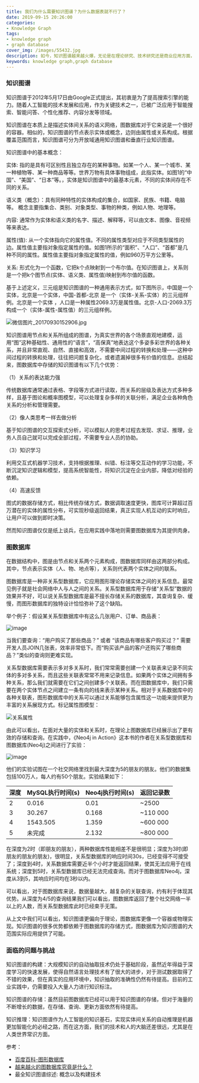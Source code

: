 ```yaml
---
title: 我们为什么需要知识图谱？为什么数据表就不行了？
date: 2019-09-15 20:26:00
categories: 
- Knowledge Graph
tags:
- knowledge graph
- graph database
cover_img: /images/55432.jpg
description: 如今，知识图谱越来越火爆，无论是在理论研究、技术研究还是商业应用方面，都成为了领域热点。然而，知识图谱迸发的核心动力到底源自哪里？
keywords: knowledge graph,graph database
---
```


### 知识图谱

知识图谱于2012年5月17日由Google正式提出，其初衷是为了提高搜索引擎的能力。随着人工智能的技术发展和应用，作为关键技术之一，已被广泛应用于智能搜索、智能问答、个性化推荐、内容分发等领域。

知识图谱在本质上是描述实体间关系的语义网络，图数据库对于它来说是一个很好的容器。相似的，知识图谱的节点表示实体或概念，边则由属性或关系构成。根据覆盖范围而言，知识图谱可分为开放域通用知识图谱和垂直行业知识图谱。

知识图谱中的基本概念：

实体: 指的是具有可区别性且独立存在的某种事物。如某一个人、某一个城市、某一种植物等、某一种商品等等。世界万物有具体事物组成，此指实体。如图1的“中国”、“美国”、“日本”等。，实体是知识图谱中的最基本元素，不同的实体间存在不同的关系。

语义类（概念）：具有同种特性的实体构成的集合，如国家、民族、书籍、电脑等。 概念主要指集合、类别、对象类型、事物的种类，例如人物、地理等。

内容: 通常作为实体和语义类的名字、描述、解释等，可以由文本、图像、音视频等来表达。

属性(值): 从一个实体指向它的属性值。不同的属性类型对应于不同类型属性的边。属性值主要指对象指定属性的值。如图1所示的“面积”、“人口”、“首都”是几种不同的属性。属性值主要指对象指定属性的值，例如960万平方公里等。

关系: 形式化为一个函数，它把k个点映射到一个布尔值。在知识图谱上，关系则是一个把k个图节点(实体、语义类、属性值)映射到布尔值的函数。

基于上述定义，三元组是知识图谱的一种通用表示方式，如下图所示，中国是一个实体，北京是一个实体，中国-首都-北京 是一个（实体-关系-实体）的三元组样例。北京是一个实体 ，人口是一种属性2069.3万是属性值。北京-人口-2069.3万构成一个（实体-属性-属性值）的三元组样例。

![微信图片_20170930152906.jpg](http://www.talkwithtrend.com/home/attachment/201709/30/938893_150675655515508.jpg)

知识图谱用节点和关系所组成的图谱，为真实世界的各个场景直观地建模，运用“图”这种基础性、通用性的“语言”，“高保真”地表达这个多姿多彩世界的各种关系，并且非常直观、自然、直接和高效，不需要中间过程的转换和处理——这种中间过程的转换和处理，往往把问题复杂化，或者遗漏掉很多有价值的信息。总结起来，图数据库中存储的知识图谱有以下几个优势：

（1）关系的表达能力强

传统数据库通常通过表格、字段等方式进行读取，而关系的层级及表达方式多种多样，且基于图论和概率图模型，可以处理复杂多样的关联分析，满足企业各种角色关系的分析和管理需要。

（2）像人类思考一样去做分析

基于知识图谱的交互探索式分析，可以模拟人的思考过程去发现、求证、推理，业务人员自己就可以完成全部过程，不需要专业人员的协助。

（3）知识学习

利用交互式机器学习技术，支持根据推理、纠错、标注等交互动作的学习功能，不断沉淀知识逻辑和模型，提高系统智能性，将知识沉淀在企业内部，降低对经验的依赖。

（4）高速反馈

图式的数据存储方式，相比传统存储方式，数据调取速度更快，图库可计算超过百万潜在的实体的属性分布，可实现秒级返回结果，真正实现人机互动的实时响应，让用户可以做到即时决策。

然而知识图谱仅仅是纸上谈兵，在应用实践中落地则需要图数据库为其提供肉身。

### 图数据库

在数据结构中，图是由节点和关系两个元素构成，图数据库同样由这两部分构成。其中，节点表示实体（人、物、地点等），关系则代表两个实体之间的联系。

图数据库是一种非关系型数据库，它应用图形理论存储实体之间的关系信息。最常见例子就是社会网络中人与人之间的关系。关系型数据库用于存储“关系型”数据的效果并不好，可以说关系型数据库是最不擅长存储关系的数据库，其查询复杂、缓慢，而图形数据库的独特设计恰恰弥补了这个缺陷。

举个例子：假设某关系型数据库中有这么几张用户、订单、商品表：

![image](https://s3.amazonaws.com/dev.assets.neo4j.com/wp-content/uploads/20180716185458/relational-database-rdbms-model-example.jpg)

当我们要查询：“用户购买了那些商品？” 或者 “该商品有哪些客户购买过？” 需要开发人员JOIN几张表，效率非常低下。而“购买该产品的客户还购买了哪些商品？”类似的查询则更难实现。

关系型数据库需要表示多对多关系时，我们常常需要创建一个关联表来记录不同实体的多对多关系，而且这些关联表常常不用来记录信息。如果两个实体之间拥有多种关系，那么我们就需要在它们之间创建多个关联表。而在图数据库中，我们只需要在两个实体节点之间建立一条有向的线来表示某种关系。相对于关系数据库中的各种关联表，图形数据库中的关系可以通过关系能够包含属性这一功能来提供更为丰富的关系展现方式。标记属性图模型：

![关系属性](https://s3.amazonaws.com/dev.assets.neo4j.com/wp-content/uploads/20170731095054/Property-Graph-Concepts-Simple.svg)

由此可以看出，在面对大量的实体和关系时，在理论上图数据库已经展示出了更有效的存储和查询。在实践中，《Neo4j in Action》这本书的作者在关系型数据库和图数据库(Neo4j)之间进行了实验：

![image](https://s2.ax1x.com/2019/02/21/kR4tKg.md.png)

他们的实验试图在一个社交网络里找到最大深度为5的朋友的朋友。他们的数据集包括100万人，每人约有50个朋友。实验结果如下：

| 深度 | MySQL执行时间(s) | Neo4j执行时间(s) | 返回记录数 |
| ---- | ---------------- | ---------------- | ---------- |
| 2    | 0.016            | 0.01             | ~2500      |
| 3    | 30.267           | 0.168            | ~110 000   |
| 4    | 1543.505         | 1.359            | ~600 000   |
| 5    | 未完成           | 2.132            | ~800 000   |

在深度为2时（即朋友的朋友），两种数据库性能相差不是很明显；深度为3时(即朋友的朋友的朋友)，很明显，关系型数据库的响应时间30s，已经变得不可接受了；深度到4时，关系数据库需要近半个小时才能返回结果，使其无法应用于在线系统；深度到5时，关系型数据库已经无法完成查询。而对于图数据库Neo4j，深度从3到5，其响应时间均在3秒以内。

可以看出，对于图数据库来说，数据量越大，越复杂的关联查询，约有利于体现其优势。从深度为4/5的查询结果我们可以看出，图数据库返回了整个社交网络一半以上的人数，而关系型数据库此时已经束手无策。

从上文中我们可以看出，知识图谱更偏向于理论，图数据库更像一个容器或物理实现。知识图谱的很多优势都依赖于图数据库的存储方式，图数据库为知识图谱的大范围实际应用提供了可能。

### 面临的问题与挑战

知识图谱的构建：大规模知识的自动抽取技术仍处于基础阶段，虽然近年得益于深度学习的快速发展，使得自然语言处理技术有了很大的进步，对于测试数据取得了不错的效果，但在真实的应用环境中，知识抽取的准确性仍然有待提高。目前的工业实践中，仍需要投入大量人力进行知识标注。

知识图谱的存储：虽然目前图数据库已经可以用于知识图谱的存储，但对于海量的不断增长的数据，在存储、查询、更新方面依然有待提高。

知识推理：知识图谱作为人工智能的知识基石，实现实体间关系的自动推理是机器更加智能化的必经之路，而在这方面，我们的技术和人的大脑还差很远，尤其是在人类世界常识方面。

参考：

- [百度百科-图形数据库](https://baike.baidu.com/item/%E5%9B%BE%E5%BD%A2%E6%95%B0%E6%8D%AE%E5%BA%93/5199451)
- [越来越火的图数据库究竟是什么？](https://www.cnblogs.com/mantoudev/p/10414495.html)
- 最全知识图谱综述: 概念以及构建技术



